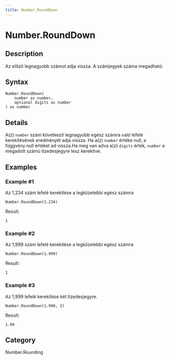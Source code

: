 ```yaml
---
title: Number.RoundDown
---
```


# Number.RoundDown


## Description

Az előző legnagyobb számot adja vissza. A számjegyek száma megadható.


## Syntax

```powerquery
Number.RoundDown(
    number as number,
    optional digits as number
) as number
```


## Details

A(z) <code>number</code> szám következő legnagyobb egész számra való lefelé kerekítésének eredményét adja vissza. Ha a(z) <code>number</code> értéke null, a függvény null értéket ad vissza.Ha meg van adva a(z) <code>digits</code> érték, <code>number</code> a megadott számú tizedesjegyre lesz kerekítve.  


## Examples

### Example #1 
Az 1,234 szám lefelé kerekítése a legközelebbi egész számra
```powerquery
Number.RoundDown(1.234)
```

Result: 
```powerquery
1
```


### Example #2 
Az 1,999 szám lefelé kerekítése a legközelebbi egész számra
```powerquery
Number.RoundDown(1.999)
```

Result: 
```powerquery
1
```


### Example #3 
Az 1,999 lefelé kerekítése két tizedesjegyre.
```powerquery
Number.RoundDown(1.999, 2)
```

Result: 
```powerquery
1.99
```




## Category
Number.Rounding
